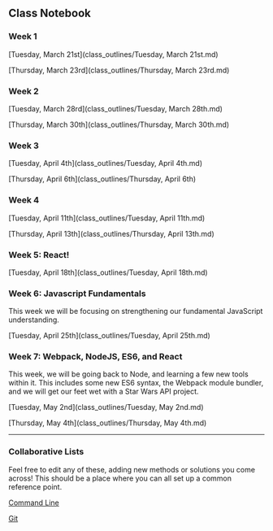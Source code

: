 ## Class Notebook

### Week 1

[Tuesday, March 21st](class_outlines/Tuesday, March 21st.md)

[Thursday, March 23rd](class_outlines/Thursday, March 23rd.md)

### Week 2

[Tuesday, March 28rd](class_outlines/Tuesday, March 28th.md)

[Thursday, March 30th](class_outlines/Thursday, March 30th.md)

### Week 3

[Tuesday, April 4th](class_outlines/Tuesday, April 4th.md)

[Thursday, April 6th](class_outlines/Thursday, April 6th)

### Week 4

[Tuesday, April 11th](class_outlines/Tuesday, April 11th.md)

[Thursday, April 13th](class_outlines/Thursday, April 13th.md)

### Week 5: React!

[Tuesday, April 18th](class_outlines/Tuesday, April 18th.md)

### Week 6: Javascript Fundamentals

This week we will be focusing on strengthening our fundamental JavaScript understanding.

[Tuesday, April 25th](class_outlines/Tuesday, April 25th.md)

### Week 7: Webpack, NodeJS, ES6, and React

This week, we will be going back to Node, and learning a few new tools within it. This includes some new
ES6 syntax, the Webpack module bundler, and we will get our feet wet with a Star Wars API project.

[Tuesday, May 2nd](class_outlines/Tuesday, May 2nd.md)

[Thursday, May 4th](class_outlines/Thursday, May 4th.md)

---

### Collaborative Lists

Feel free to edit any of these, adding new methods or solutions you come across! This should be a place where you can all set up a common reference point.

[Command Line](command-line-reference.md)

[Git](git-reference.md)
